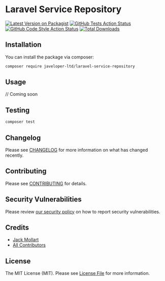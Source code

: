 # Laravel Service Repository

[![Latest Version on Packagist](https://img.shields.io/packagist/v/javeloper-ltd/laravel-service-repository.svg?style=flat-square)](https://packagist.org/packages/javeloper-ltd/laravel-service-repository)
[![GitHub Tests Action Status](https://img.shields.io/github/workflow/status/javeloper-ltd/laravel-service-repository/run-tests?label=tests)](https://github.com/javeloper-ltd/laravel-service-repository/actions?query=workflow%3Arun-tests+branch%3Amaster)
[![GitHub Code Style Action Status](https://img.shields.io/github/workflow/status/javeloper-ltd/laravel-service-repository/Check%20&%20fix%20styling?label=code%20style)](https://github.com/javeloper-ltd/laravel-service-repository/actions?query=workflow%3A"Check+%26+fix+styling"+branch%3Amaster)
[![Total Downloads](https://img.shields.io/packagist/dt/javeloper-ltd/laravel-service-repository.svg?style=flat-square)](https://packagist.org/packages/javeloper-ltd/laravel-service-repository)

## Installation

You can install the package via composer:

```bash
composer require javeloper-ltd/laravel-service-repository
```

## Usage

// Coming soon

## Testing

```bash
composer test
```

## Changelog

Please see [CHANGELOG](CHANGELOG.md) for more information on what has changed recently.

## Contributing

Please see [CONTRIBUTING](.github/CONTRIBUTING.md) for details.

## Security Vulnerabilities

Please review [our security policy](../../security/policy) on how to report security vulnerabilities.

## Credits

-   [Jack Mollart](https://github.com/Javeloper-Ltd)
-   [All Contributors](../../contributors)

## License

The MIT License (MIT). Please see [License File](LICENSE.md) for more information.
